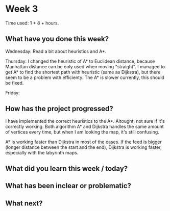 # Week 3

Time used: 1 + 8 + hours.

## What have you done this week?

Wednesday: Read a bit about heuristics and A*. 

Thursday: I changed the heuristic of A* to Euclidean distance, because Manhattan distance can be only used when moving "straight". I managed to get A* to find the shortest path with heuristic (same as Dijkstra), but there seem to be a problem with efficienty. The A* is slower currently, this should be fixed. 

Friday:

## How has the project progressed?

I have implemented the correct heuristics to the A*. Altought, not sure if it's correctly working. Both algorithm A* and Dijkstra handles the same amount of vertices every time, but when I am looking the map, it's still confusing. 

A* is working faster than Dijkstra in most of the cases. If the feed is bigger (longer distance between the start and the end), Dijkstra is working faster, especially with the labyrinth maps. 

## What did you learn this week / today?
 

## What has been inclear or problematic? 


## What next?
